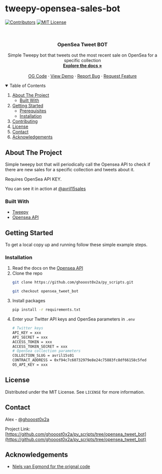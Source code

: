 # tweepy-opensea-sales-bot
 
<!-- PROJECT SHIELDS -->
<!--
*** https://www.markdownguide.org/basic-syntax/#reference-style-links
-->
[![Contributors][contributors-shield]][contributors-url]
[![MIT License][license-shield]][license-url]
<!--[![LinkedIn][linkedin-shield]][linkedin-url]-->



<!-- PROJECT LOGO -->
<br />
<p align="center">
  <!--<a href="https://github.com/ncvanegmond/tweet_opensea_sale_bot">
    <img src="images/logo.png" alt="Logo" width="80" height="80">
  </a>-->

  <h3 align="center">OpenSea Tweet BOT</h3>

  <p align="center">
    Simple Tweepy bot that tweets out the most recent sale on OpenSea for a specific collection
    <br />
    <a href="https://github.com/ghooost0x2a/py_scripts/tree/opensea_tweet_bot"><strong>Explore the docs »</strong></a>
    <br />
    <br />
    <a href="https://github.com/ncvanegmond/tweet_opensea_sale_bot">OG Code</a>
    ·
    <a href="https://twitter.com/avril15sales">View Demo</a>
    ·
    <a href="https://github.com/ghooost0x2a/py_scripts/issues">Report Bug</a>
    ·
    <a href="https://github.com/ghooost0x2a/py_scripts/issues">Request Feature</a>
  </p>
</p>



<!-- TABLE OF CONTENTS -->
<details open="open">
  <summary>Table of Contents</summary>
  <ol>
    <li>
      <a href="#about-the-project">About The Project</a>
      <ul>
        <li><a href="#built-with">Built With</a></li>
      </ul>
    </li>
    <li>
      <a href="#getting-started">Getting Started</a>
      <ul>
        <li><a href="#prerequisites">Prerequisites</a></li>
        <li><a href="#installation">Installation</a></li>
      </ul>
    </li>
    <!--<li><a href="#usage">Usage</a></li>
    <li><a href="#roadmap">Roadmap</a></li>-->
    <li><a href="#contributing">Contributing</a></li>
    <li><a href="#license">License</a></li>
    <li><a href="#contact">Contact</a></li>
    <li><a href="#acknowledgements">Acknowledgements</a></li>
  </ol>
</details>



<!-- ABOUT THE PROJECT -->
## About The Project

Simple tweepy bot that will periodically call the Opensea API to check if there are new sales for a specific collection and tweets about it.

Requires OpenSea API KEY. 

You can see it in action at [@avril15sales](https://twitter.com/avril15sales)

### Built With

* [Tweepy](https://www.tweepy.org/)
* [Opensea API](https://docs.opensea.io/reference/api-overview)




<!-- GETTING STARTED -->
## Getting Started

To get a local copy up and running follow these simple example steps.

### Installation

1. Read the docs on the [Opensea API](https://docs.opensea.io/reference/api-overview)
2. Clone the repo
   ```sh
   git clone https://github.com/ghooost0x2a/py_scripts.git
   ```
   ```sh
   git checkout opensea_tweet_bot
   ```   
3. Install packages
   ```sh
   pip install -r requirements.txt
   ```
4. Enter your Twitter API keys and OpenSea parameters in `.env`
   ```sh
   # Twitter keys
   API_KEY = xxx
   API_SECRET = xxx
   ACCESS_TOKEN = xxx
   ACCESS_TOKEN_SECRET = xxx
   # OpenSea collection parameters
   COLLECTION_SLUG = avril15s01
   CONTRACT_ADDRESS = 0xf94c7c60732979e8e24c75883fc8df66158c5fed
   OS_API_KEY = xxx
   ```

<!-- LICENSE -->
## License

Distributed under the MIT License. See `LICENSE` for more information.



<!-- CONTACT -->
## Contact

Alex - [@ghooost0x2a](https://twitter.com/ghooost0x2a)

Project Link: [https://github.com/ghooost0x2a/py_scripts/tree/opensea_tweet_bot](https://github.com/ghooost0x2a/py_scripts/tree/opensea_tweet_bot)



<!-- ACKNOWLEDGEMENTS -->
## Acknowledgements
* [Niels van Egmond for the orignal code](https://github.com/ncvanegmond/tweet_opensea_sale_bot)





<!-- MARKDOWN LINKS & IMAGES -->
<!-- https://www.markdownguide.org/basic-syntax/#reference-style-links -->
[contributors-shield]: https://img.shields.io/github/contributors/ncvanegmond/tweet_opensea_sale_bot.svg?style=for-the-badge
[contributors-url]: https://github.com/ghooost0x2a
[forks-shield]: https://img.shields.io/github/forks/ncvanegmond/tweet_opensea_sale_bot.svg?style=for-the-badge
[forks-url]: https://github.com/ncvanegmond/tweet_opensea_sale_bot/network/members
[stars-shield]: https://img.shields.io/github/stars/ncvanegmond/tweet_opensea_sale_bot.svg?style=for-the-badge
[stars-url]: https://github.com/ncvanegmond/tweet_opensea_sale_bot/stargazers
[issues-shield]: https://img.shields.io/github/issues/ncvanegmond/tweet_opensea_sale_bot.svg?style=for-the-badge
[issues-url]: https://github.com/ncvanegmond/tweet_opensea_sale_bot/issues
[license-shield]: https://img.shields.io/github/license/ncvanegmond/tweet_opensea_sale_bot.svg?style=for-the-badge
[license-url]: https://github.com/ncvanegmond/tweet_opensea_sale_bot/blob/master/LICENSE.txt
[linkedin-shield]: https://img.shields.io/badge/-LinkedIn-black.svg?style=for-the-badge&logo=linkedin&colorB=555
[linkedin-url]: https://linkedin.com/in/othneildrew
[product-screenshot]: images/screenshot.png